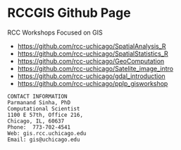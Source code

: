 # RCCGIS Github Page

RCC Workshops Focused on GIS
* https://github.com/rcc-uchicago/SpatialAnalysis_R
* https://github.com/rcc-uchicago/SpatialStatistics_R
* https://github.com/rcc-uchicago/GeoComputation
* https://github.com/rcc-uchicago/Satelite_image_intro
* https://github.com/rcc-uchicago/gdal_introduction
* https://github.com/rcc-uchicago/pplp_gisworkshop


```plaintext
CONTACT INFORMATION
Parmanand Sinha, PhD
Computational Scientist
1100 E 57th, Office 216, 
Chicago, IL, 60637
Phone:  773-702-4541 
Web: gis.rcc.uchicago.edu
Email: gis@uchicago.edu
```



